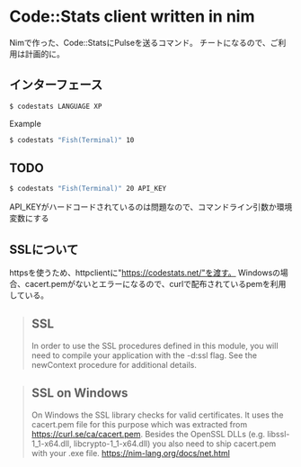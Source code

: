 # Code::Stats client written in nim
Nimで作った、Code::StatsにPulseを送るコマンド。
チートになるので、ご利用は計画的に。
## インターフェース

```bash
$ codestats LANGUAGE XP
```

Example
```bash
$ codestats "Fish(Terminal)" 10
```

## TODO
```bash
$ codestats "Fish(Terminal)" 20 API_KEY
```
API_KEYがハードコードされているのは問題なので、コマンドライン引数か環境変数にする
## SSLについて

httpsを使うため、httpclientに"https://codestats.net/"を渡す。
Windowsの場合、cacert.pemがないとエラーになるので、curlで配布されているpemを利用している。

>## SSL
>In order to use the SSL procedures defined in this module, you will need to compile your application with the -d:ssl flag. See the newContext procedure for additional details.

>## SSL on Windows
>On Windows the SSL library checks for valid certificates. It uses the cacert.pem file for this purpose which was extracted from https://curl.se/ca/cacert.pem. Besides the OpenSSL DLLs (e.g. libssl-1_1-x64.dll, libcrypto-1_1-x64.dll) you also need to ship cacert.pem with your .exe file.
https://nim-lang.org/docs/net.html
